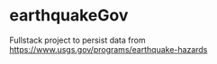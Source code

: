 # earthquakeGov
Fullstack project to persist data from https://www.usgs.gov/programs/earthquake-hazards
